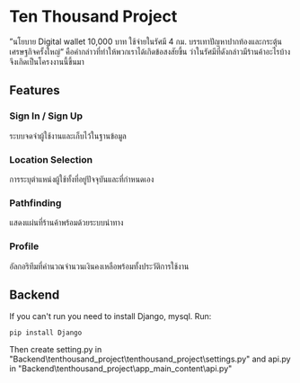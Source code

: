 # Ten Thousand Project
”นโยบาย Digital wallet 10,000 บาท ใช้จ่ายในรัศมี 4 กม. บรรเทาปัญหาปากท้องและกระตุ้นเศรษฐกิจครั้งใหญ่“ คือคำกล่าวที่ทำให้พวกเราได้เกิดข้อสงสัยขึ้น ว่าในรัศมีที่ดังกล่าวมีร้านค้าอะไรบ้าง จึงเกิดเป็นโครงงานนี้ขึ้นมา

## Features
### Sign In / Sign Up
ระบบจดจำผู้ใช้งานและเก็บไว้ในฐานข้อมูล

### Location Selection
การระบุตำแหน่งผู้ใช้ทั้งที่อยู่ปัจจุบันและที่กำหนดเอง

### Pathfinding
แสดงแผ่นที่ร้านค้าพร้อมด้วยระบบนำทาง

### Profile
อัลกอริทึมที่คำนวณจำนวนเงินคงเหลือพร้อมทั้งประวัติการใช้งาน

## Backend
If you can't run you need to install Django, mysql. Run:
```
pip install Django
```

Then create setting.py in "Backend\tenthousand_project\tenthousand_project\settings.py" 
and api.py in "Backend\tenthousand_project\app_main_content\api.py"

